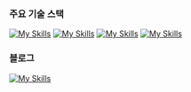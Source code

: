 ### 주요 기술 스택

[![My Skills](https://skillicons.dev/icons?i=java&theme=light)](https://blog.diligentp.com/IT+Dictionary/Language/Java/Java)
[![My Skills](https://skillicons.dev/icons?i=spring&theme=light)]()
[![My Skills](https://skillicons.dev/icons?i=aws&theme=light)](https://blog.diligentp.com/AWS/AWS)
[![My Skills](https://skillicons.dev/icons?i=docker&theme=light)]()

### 블로그
[![My Skills](https://skillicons.dev/icons?i=obsidian&theme=dark)](https://blog.diligentp.com/)
